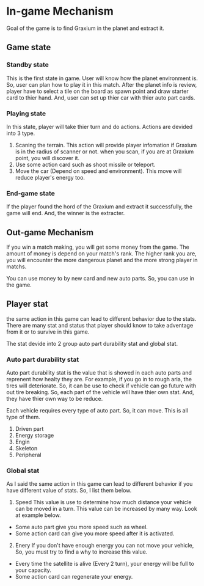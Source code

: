 # In-game Mechanism

Goal of the game is to find Graxium in the planet and extract it.

## Game state

### Standby state

This is the first state in game. User will know how the planet environment is. So, user can plan how to play it in this match. After the planet info is review, player have to select a tile on the board as spawn point and draw starter card to thier hand. And, user can set up thier car with thier auto part cards.

### Playing state

In this state, player will take thier turn and do actions. Actions are devided into 3 type.

1. Scaning the terrain. This action will provide player infomation if Graxium is in the radius of scanner or not. when you scan, if you are at Graxium point, you will discover it.
2. Use some action card such as shoot missile or teleport.
3. Move the car (Depend on speed and environment). This move will reduce player's energy too.

### End-game state

If the player found the hord of the Graxium and extract it successfully, the game will end. And, the winner is the extracter.

## Out-game Mechanism

If you win a match making, you will get some money from the game. The amount of money is depend on your match's rank. The higher rank you are, you will encounter the more dangerous planet and the more strong player in matchs.

You can use money to by new card and new auto parts. So, you can use in the game.

## Player stat

the same action in this game can lead to different behavior due to the stats. There are many stat and status that player should know to take adventage from it or to survive in this game.

The stat devide into 2 group auto part durability stat and global stat.

### Auto part durability stat

Auto part durability stat is the value that is showed in each auto parts and reprenent how healty they are. For example, if you go in to rough aria, the tires will deteriorate. So, it can be use to check if vehicle can go future with out tire breaking. So, each part of the vehicle will have thier own stat. And, they have thier own way to be reduce.

Each vehicle requires every type of auto part. So, it can move. This is all type of them.

1. Driven part
2. Energy storage
3. Engin
4. Skeleton
5. Peripheral

### Global stat

As I said the same action in this game can lead to different behavior if you have different value of stats. So, I list them below.

1. Speed
   This value is use to determine how much distance your vehicle can be moved in a turn. This value can be increased by many way. Look at example below.

- Some auto part give you more speed such as wheel.
- Some action card can give you more speed after it is activated.

2. Enery
   If you don't have enough energy you can not move your vehicle, So, you must try to find a why to increase this value.

- Every time the satellite is alive (Every 2 turn), your energy will be full to your capacity.
- Some action card can regenerate your energy.
